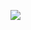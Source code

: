 ![]([https://github.com/marongxin/Algorithms/blob/master/src/interview/%E5%9B%BE%E7%89%87/%E6%B5%8B%E8%AF%95.png](https://github.com/marongxin/Algorithms/blob/master/src/interview/图片/测试.png))